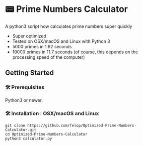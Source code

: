 # 📟 Prime Numbers Calculator
A python3 script how calculates prime numbers super quickly
* Super optimized
* Tested on OSX/macOS and Linux with Python 3
* 5000 primes in 1.92 seconds
* 10000 primes in 11.7 seconds (of course, this depends on the processing speed of the computer)

## Getting Started

### 🛠 Prerequisites

Python3 or newer.

### 🛠 Installation : OSX/macOS and Linux
```
git clone https://github.com/felop/Optimized-Prime-Numbers-Calculator.git
cd Optimized-Prime-Numbers-Calculator
python3 calculator.py
```

